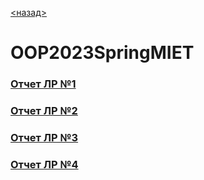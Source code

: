 [<назад>](https://github.com/xXxINFARKTxXx/MIET)

# OOP2023SpringMIET

### [Отчет ЛР №1](https://github.com/xXxINFARKTxXx/MIET/tree/main/2Sem/OOP_Spring_2023_MIET/Lab_01)  


### [Отчет ЛР №2](https://github.com/xXxINFARKTxXx/MIET/tree/main/2Sem/OOP_Spring_2023_MIET/Lab_02)


### [Отчет ЛР №3](https://github.com/xXxINFARKTxXx/MIET/tree/main/2Sem/OOP_Spring_2023_MIET/Lab_03)


### [Отчет ЛР №4](https://github.com/xXxINFARKTxXx/MIET/tree/main/2Sem/OOP_Spring_2023_MIET/Lab_04)

